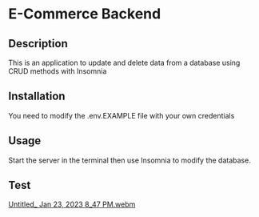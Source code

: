 # E-Commerce Backend

## Description

This is an application to update and delete data from a database using CRUD methods with Insomnia


## Installation

You need to modify the .env.EXAMPLE file with your own credentials

## Usage

Start the server in the terminal then use Insomnia to modify the database.

## Test

[Untitled_ Jan 23, 2023 8_47 PM.webm](https://user-images.githubusercontent.com/113476563/214198452-ab5e00a7-1f27-4c26-bf0f-ecbefd763a01.webm)

